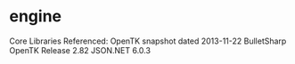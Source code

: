 engine
======

Core Libraries Referenced:
	OpenTK snapshot dated 2013-11-22
	BulletSharp OpenTK Release 2.82
	JSON.NET 6.0.3